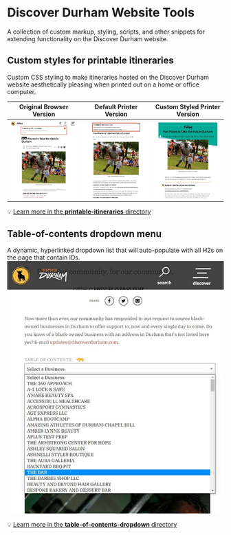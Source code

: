 # Discover Durham Website Tools
A collection of custom markup, styling, scripts, and other snippets for extending functionality on the Discover Durham website.

## Custom styles for printable itineraries
Custom CSS styling to make itineraries hosted on the Discover Durham website aesthetically pleasing when printed out on a home or office computer.

| Original Browser Version | Default Printer Version | Custom Styled Printer Version |
| ----------------------- | ----------------------- | ----------------------------- |
| ![screenshot of an itinerary as viewed in the browser](printable-itineraries/img/itinerary-on-screen.jpg) | ![screenshot of a printed itinerary with default styling](printable-itineraries/img/itinerary-printer-default.jpg) | ![screenshot of a printed itinerary with custom styling](printable-itineraries/img/itinerary-printer-custom.jpg) |

💡 [Learn more in the **printable-itineraries** directory](printable-itineraries/README.md "Custom Styles for Printable Itineraries")

## Table-of-contents dropdown menu
A dynamic, hyperlinked dropdown list that will auto-populate with all H2s on the page that contain IDs.
![screenshot of a the table-of-contents dropdown menu on a blogpost](table-of-contents-dropdown/img/table-of-contents-dropdown.jpg)

💡 [Learn more in the **table-of-contents-dropdown** directory](table-of-contents-dropdown/README.md "Table-of-Contents Dropdown Menu")
